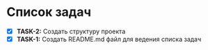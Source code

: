# Список задач

- [x] **TASK-2:** Создать структуру проекта
- [x] **TASK-1:** Создать README.md файл для ведения списка задач
